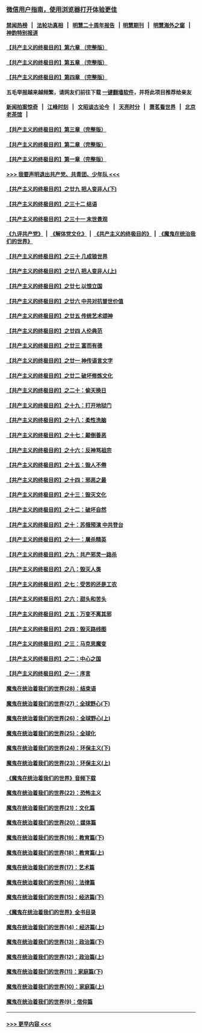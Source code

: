 ### [微信用户指南，使用浏览器打开体验更佳](https://github.com/gfw-breaker/banned-news1/blob/master/indexes/wechat-guide.md?t=0)
#### [禁闻热榜](热点新闻.md?t=0)  &nbsp;&nbsp;|&nbsp;&nbsp; [法轮功真相](https://github.com/gfw-breaker/truth/blob/master/README.md?t=0) &nbsp;&nbsp;|&nbsp;&nbsp; [明慧二十周年报告](https://github.com/gfw-breaker/mh-reports/blob/master/README.md?t=0) &nbsp;&nbsp;|&nbsp;&nbsp;[明慧期刊](https://github.com/gfw-breaker/mh-qikan) &nbsp;&nbsp;|&nbsp;&nbsp; [明慧海外之窗](https://github.com/gfw-breaker/mh-news/blob/master/README.md?t=0) &nbsp;&nbsp;|&nbsp;&nbsp; [神韵特别报道](https://github.com/gfw-breaker/mh-news/blob/master/shenyun.md?t=0)
#### [【共产主义的终极目的】第六章 （完整版）](../pages/nsc422/n11428913.md?t=02111422) 
#### [【共产主义的终极目的】第五章 （完整版）](../pages/nsc422/n11428912.md?t=02111422) 
#### [【共产主义的终极目的】第四章 （完整版）](../pages/nsc422/n11428907.md?t=02111422) 
#### 五毛举报越来越频繁，请网友们前往下载 [一键翻墙软件](https://github.com/gfw-breaker/ssr-accounts)，并将此项目推荐给亲友
#### [新闻拍案惊奇](https://github.com/gfw-breaker/banned-news1/blob/master/pages/link4.md) &nbsp;&nbsp;|&nbsp;&nbsp; [江峰时刻](https://github.com/gfw-breaker/banned-news1/blob/master/pages/link4.md) &nbsp;&nbsp;|&nbsp;&nbsp; [文昭谈古论今](https://github.com/gfw-breaker/banned-news1/blob/master/pages/link4.md) &nbsp;&nbsp;|&nbsp;&nbsp; [天亮时分](https://github.com/gfw-breaker/banned-news1/blob/master/pages/link4.md) &nbsp;&nbsp;|&nbsp;&nbsp; [萧茗看世界](https://github.com/gfw-breaker/banned-news1/blob/master/pages/link4.md) &nbsp;&nbsp;|&nbsp;&nbsp; [北京老茶馆](https://github.com/gfw-breaker/banned-news1/blob/master/pages/link4.md) &nbsp;&nbsp;|&nbsp;&nbsp; 
#### [【共产主义的终极目的】第三章（完整版）](../pages/nsc422/n11428848.md?t=02111422) 
#### [【共产主义的终极目的】第二章（完整版）](../pages/nsc422/n11428831.md?t=02111422) 
#### [【共产主义的终极目的】第一章（完整版）](../pages/nsc422/n11417651.md?t=02111422) 
#### [>>> 我要声明退出共产党、共青团、少年队 <<<](https://github.com/begood0513/goodnews/blob/master/quit/letter.md) 
#### [【共产主义的终极目的】之廿九 把人变非人(下)](../pages/nsc422/n11344140.md?t=02111422) 
#### [【共产主义的终极目的】之三十二 结语](../pages/nsc422/n11360535.md?t=02111422) 
#### [【共产主义的终极目的】之三十一 末世景观](../pages/nsc422/n11351129.md?t=02111422) 
#### [《九评共产党》](https://github.com/begood0513/9ping.md/blob/master/README.md) &nbsp;|&nbsp; [《解体党文化》](../../../../jtdwh.md/blob/master/README.md)  &nbsp;|&nbsp; [《共产主义的终极目的》](../../../../gczydzjmd.md/blob/master/README.md) &nbsp;|&nbsp; [《魔鬼在统治我们的世界》](../../../../mgztzwmdsj.md/blob/master/README.md) 
#### [【共产主义的终极目的】之三十 几成狼世界](../pages/nsc422/n11348280.md?t=02111422) 
#### [【共产主义的终极目的】之廿八 把人变非人(上)](../pages/nsc422/n11340492.md?t=02111422) 
#### [【共产主义的终极目的】之廿七 以恨立国](../pages/nsc422/n11336944.md?t=02111422) 
#### [【共产主义的终极目的】之廿六 中共对抗普世价值](../pages/nsc422/n11324785.md?t=02111422) 
#### [【共产主义的终极目的】之廿五 传统艺术颂神](../pages/nsc422/n11296396.md?t=02111422) 
#### [【共产主义的终极目的】之廿四 人伦典范](../pages/nsc422/n11296397.md?t=02111422) 
#### [【共产主义的终极目的】之廿三 富而有德](../pages/nsc422/n11283598.md?t=02111422) 
#### [【共产主义的终极目的】之廿一 神传语言文字](../pages/nsc422/n11263265.md?t=02111422) 
#### [【共产主义的终极目的】之廿二 破坏修炼文化](../pages/nsc422/n11245728.md?t=02111422) 
#### [【共产主义的终极目的】之二十：偷天换日](../pages/nsc422/n11238846.md?t=02111422) 
#### [【共产主义的终极目的】之十九：打开地狱门](../pages/nsc422/n11206376.md?t=02111422) 
#### [【共产主义的终极目的】之十八：柔性洗脑](../pages/nsc422/n11199994.md?t=02111422) 
#### [【共产主义的终极目的】之十七：颠倒善恶](../pages/nsc422/n11179782.md?t=02111422) 
#### [【共产主义的终极目的】之十六：反神骂祖宗](../pages/nsc422/n11166798.md?t=02111422) 
#### [【共产主义的终极目的】之十五：毁人不倦](../pages/nsc422/n11166792.md?t=02111422) 
#### [【共产主义的终极目的】之十四：邪恶之最](../pages/nsc422/n11150249.md?t=02111422) 
#### [【共产主义的终极目的】之十三：毁灭文化](../pages/nsc422/n11135227.md?t=02111422) 
#### [【共产主义的终极目的】之十二：破坏自然](../pages/nsc422/n11135214.md?t=02111422) 
#### [【共产主义的终极目的】之十：苏俄预演 中共登台](../pages/nsc422/n11118424.md?t=02111422) 
#### [【共产主义的终极目的】之十一：屠杀精英](../pages/nsc422/n11118442.md?t=02111422) 
#### [【共产主义的终极目的】之九：共产邪灵一路杀](../pages/nsc422/n11114139.md?t=02111422) 
#### [【共产主义的终极目的】之八：毁灭人类](../pages/nsc422/n11108503.md?t=02111422) 
#### [【共产主义的终极目的】之七：受苦的还是工农](../pages/nsc422/n11101809.md?t=02111422) 
#### [【共产主义的终极目的】之六：甜头和苦头](../pages/nsc422/n11096971.md?t=02111422) 
#### [【共产主义的终极目的】之五：万变不离其邪](../pages/nsc422/n11091285.md?t=02111422) 
#### [【共产主义的终极目的】之四：毁灭路线图](../pages/nsc422/n11086284.md?t=02111422) 
#### [【共产主义的终极目的】之三：马克思魔变](../pages/nsc422/n11061941.md?t=02111422) 
#### [【共产主义的终极目的】之二：中心之国](../pages/nsc422/n11047728.md?t=02111422) 
#### [【共产主义的终极目的】之一：序言](../pages/nsc422/n11086077.md?t=02111422) 
#### [魔鬼在统治着我们的世界(28)：结束语](../pages/nsc422/n10936246.md?t=02111422) 
#### [魔鬼在统治着我们的世界(27)：全球野心(下)](../pages/nsc422/n10928319.md?t=02111422) 
#### [魔鬼在统治着我们的世界(26)：全球野心(上)](../pages/nsc422/n10900318.md?t=02111422) 
#### [魔鬼在统治着我们的世界(25)：全球化](../pages/nsc422/n10788205.md?t=02111422) 
#### [魔鬼在统治着我们的世界(24)：环保主义(下)](../pages/nsc422/n10695307.md?t=02111422) 
#### [魔鬼在统治着我们的世界(23)：环保主义(上)](../pages/nsc422/n10688613.md?t=02111422) 
#### [《魔鬼在统治着我们的世界》音频下载](../pages/nsc422/n10635553.md?t=02111422) 
#### [魔鬼在统治着我们的世界(22)：恐怖主义](../pages/nsc422/n10614727.md?t=02111422) 
#### [魔鬼在统治着我们的世界(21)：文化篇](../pages/nsc422/n10597706.md?t=02111422) 
#### [魔鬼在统治着我们的世界(20)：媒体篇](../pages/nsc422/n10586579.md?t=02111422) 
#### [魔鬼在统治着我们的世界(19)：教育篇(下)](../pages/nsc422/n10564808.md?t=02111422) 
#### [魔鬼在统治着我们的世界(18)：教育篇(上)](../pages/nsc422/n10526970.md?t=02111422) 
#### [魔鬼在统治着我们的世界(17)：艺术篇](../pages/nsc422/n10499093.md?t=02111422) 
#### [魔鬼在统治着我们的世界(16)：法律篇](../pages/nsc422/n10485969.md?t=02111422) 
#### [魔鬼在统治着我们的世界(15)：经济篇(下)](../pages/nsc422/n10469975.md?t=02111422) 
#### [《魔鬼在统治着我们的世界》全书目录](../pages/nsc422/n10464261.md?t=02111422) 
#### [魔鬼在统治着我们的世界(14)：经济篇(上)](../pages/nsc422/n10457370.md?t=02111422) 
#### [魔鬼在统治着我们的世界(13)：政治篇(下)](../pages/nsc422/n10448270.md?t=02111422) 
#### [魔鬼在统治着我们的世界(12)：政治篇(上)](../pages/nsc422/n10444576.md?t=02111422) 
#### [魔鬼在统治着我们的世界(11)：家庭篇(下)](../pages/nsc422/n10440961.md?t=02111422) 
#### [魔鬼在统治着我们的世界(10)：家庭篇(上)](../pages/nsc422/n10435448.md?t=02111422) 
#### [魔鬼在统治着我们的世界(9)：信仰篇](../pages/nsc422/n10432159.md?t=02111422) 

----
#### [ >>> 更早内容 <<< ](../indexes/nsc422-earlier.md)

